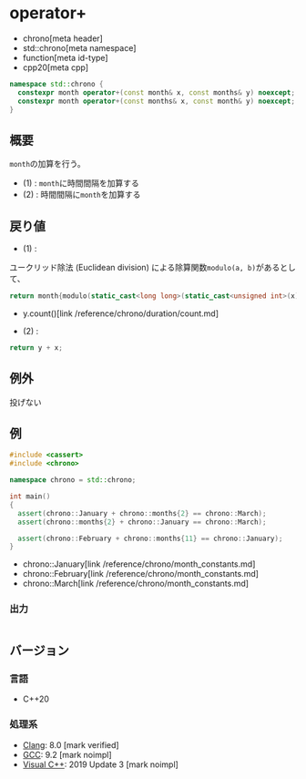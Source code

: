 # operator+
* chrono[meta header]
* std::chrono[meta namespace]
* function[meta id-type]
* cpp20[meta cpp]

```cpp
namespace std::chrono {
  constexpr month operator+(const month& x, const months& y) noexcept; // (1) C++20
  constexpr month operator+(const months& x, const month& y) noexcept; // (2) C++20
}
```

## 概要
`month`の加算を行う。

- (1) : `month`に時間間隔を加算する
- (2) : 時間間隔に`month`を加算する


## 戻り値
- (1) :

ユークリッド除法 (Euclidean division) による除算関数`modulo(a, b)`があるとして、

```cpp
return month{modulo(static_cast<long long>(static_cast<unsigned int>(x)) + (y.count() - 1), 12) + 1};
```
* y.count()[link /reference/chrono/duration/count.md]

- (2) :

```cpp
return y + x;
```

## 例外
投げない


## 例
```cpp example
#include <cassert>
#include <chrono>

namespace chrono = std::chrono;

int main()
{
  assert(chrono::January + chrono::months{2} == chrono::March);
  assert(chrono::months{2} + chrono::January == chrono::March);

  assert(chrono::February + chrono::months{11} == chrono::January);
}
```
* chrono::January[link /reference/chrono/month_constants.md]
* chrono::February[link /reference/chrono/month_constants.md]
* chrono::March[link /reference/chrono/month_constants.md]

### 出力
```
```

## バージョン
### 言語
- C++20

### 処理系
- [Clang](/implementation.md#clang): 8.0 [mark verified]
- [GCC](/implementation.md#gcc): 9.2 [mark noimpl]
- [Visual C++](/implementation.md#visual_cpp): 2019 Update 3 [mark noimpl]
